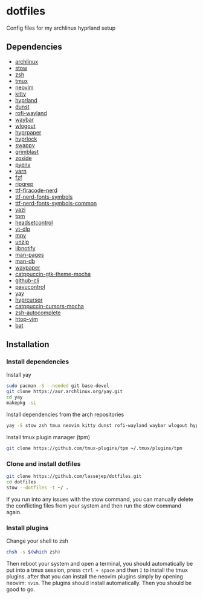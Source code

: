 # dotfiles
Config files for my archlinux hyprland setup

## Dependencies
- [archlinux](https://archlinux.org/)
- [stow](https://www.gnu.org/software/stow/)
- [zsh](https://www.zsh.org/)
- [tmux](https://github.com/tmux/tmux/wiki)
- [neovim](https://neovim.io/)
- [kitty](https://sw.kovidgoyal.net/kitty/)
- [hyprland](https://hyprland.org/)
- [dunst](https://dunst-project.org/)
- [rofi-wayland](https://github.com/lbonn/rofi)
- [waybar](https://github.com/Alexays/Waybar)
- [wlogout](https://github.com/ArtsyMacaw/wlogout)
- [hyprpaper](https://github.com/hyprwm/hyprpaper)
- [hyprlock](https://github.com/hyprwm/hyprlock)
- [swappy](https://github.com/jtheoof/swappy)
- [grimblast](https://github.com/hyprwm/contrib/blob/main/grimblast/grimblast.1.scd)
- [zoxide](https://github.com/ajeetdsouza/zoxide)
- [pyenv](https://github.com/pyenv/pyenv)
- [yarn](https://yarnpkg.com/)
- [fzf](https://github.com/junegunn/fzf)
- [ripgrep](https://github.com/BurntSushi/ripgrep)
- [ttf-firacode-nerd](https://www.nerdfonts.com/font-downloads)
- [ttf-nerd-fonts-symbols](https://www.nerdfonts.com/font-downloads)
- [ttf-nerd-fonts-symbols-common](https://www.nerdfonts.com/font-downloads)
- [yazi](https://github.com/sxyazi/yazi?tab=readme-ov-file)
- [tpm](https://github.com/tmux-plugins/tpm)
- [headsetcontrol](https://github.com/Sapd/HeadsetControl)
- [yt-dlp](https://github.com/yt-dlp/yt-dlp)
- [mpv](https://mpv.io/)
- [unzip](https://man.archlinux.org/man/unzip.1.en)
- [libnotify](https://github.com/GNOME/libnotify)
- [man-pages](https://linux.die.net/man/)
- [man-db](https://linux.die.net/man/)
- [waypaper](https://github.com/anufrievroman/waypaper)
- [catppuccin-gtk-theme-mocha](https://github.com/catppuccin/catppuccin#-ports-and-more)
- [github-cli](https://cli.github.com/)
- [pavucontrol](https://freedesktop.org/software/pulseaudio/pavucontrol/)
- [yay](https://github.com/Jguer/yay)
- [hyprcursor](https://github.com/hyprwm/hyprcursor)
- [catppuccin-cursors-mocha](https://github.com/catppuccin/cursors)
- [zsh-autocomplete](https://github.com/marlonrichert/zsh-autocomplete)
- [htop-vim](https://github.com/KoffeinFlummi/htop-vim)
- [bat](https://github.com/sharkdp/bat)

## Installation
### Install dependencies
Install yay
```bash
sudo pacman -S --needed git base-devel
git clone https://aur.archlinux.org/yay.git
cd yay
makepkg -si
```
Install dependencies from the arch repositories
```bash
yay -S stow zsh tmux neovim kitty dunst rofi-wayland waybar wlogout hyprpaper hyprlock swappy grimblast zoxide pyenv yarn fzf ripgrep ttf-firacode-nerd ttf-nerd-fonts-symbols ttf-nerd-fonts-symbols-common yazi headsetcontrol yt-dlp mpv unzip libnotify man-pages man-db waypaper catppuccin-gtk-theme-mocha github-cli pavucontrol hyprcursor catppuccin-cursors-mocha zsh-autocomplete htop-vim bat
```
Install tmux plugin manager (tpm)
```bash
git clone https://github.com/tmux-plugins/tpm ~/.tmux/plugins/tpm
```

### Clone and install dotfiles
```bash
git clone https://github.com/lassejep/dotfiles.git
cd dotfiles
stow --dotfiles -t ~/ .
```
If you run into any issues with the stow command, you can manually delete the conflicting files from your system and then run the stow command again.

### Install plugins
Change your shell to zsh
```bash
chsh -s $(which zsh)
```

Then reboot your system and open a terminal, you should automatically be put into a tmux session, press `ctrl + space` and then `I` to install the tmux plugins.
after that you can install the neovim plugins simply by opening neovim: `nvim`. The plugins should install automatically.
Then you should be good to go.
